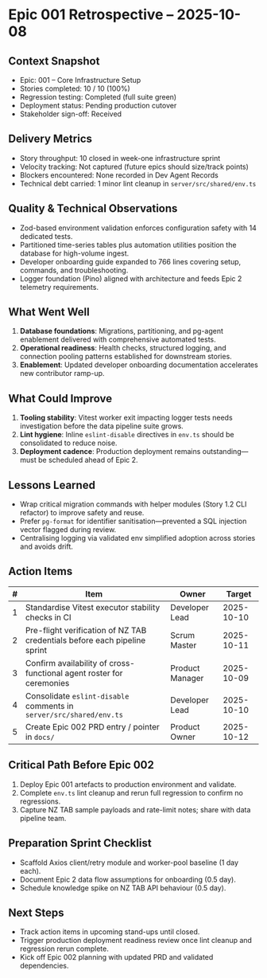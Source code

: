 # Epic 001 Retrospective – 2025-10-08

## Context Snapshot
- Epic: 001 – Core Infrastructure Setup
- Stories completed: 10 / 10 (100%)
- Regression testing: Completed (full suite green)
- Deployment status: Pending production cutover
- Stakeholder sign-off: Received

## Delivery Metrics
- Story throughput: 10 closed in week-one infrastructure sprint
- Velocity tracking: Not captured (future epics should size/track points)
- Blockers encountered: None recorded in Dev Agent Records
- Technical debt carried: 1 minor lint cleanup in `server/src/shared/env.ts`

## Quality & Technical Observations
- Zod-based environment validation enforces configuration safety with 14 dedicated tests.
- Partitioned time-series tables plus automation utilities position the database for high-volume ingest.
- Developer onboarding guide expanded to 766 lines covering setup, commands, and troubleshooting.
- Logger foundation (Pino) aligned with architecture and feeds Epic 2 telemetry requirements.

## What Went Well
1. **Database foundations**: Migrations, partitioning, and pg-agent enablement delivered with comprehensive automated tests.
2. **Operational readiness**: Health checks, structured logging, and connection pooling patterns established for downstream stories.
3. **Enablement**: Updated developer onboarding documentation accelerates new contributor ramp-up.

## What Could Improve
1. **Tooling stability**: Vitest worker exit impacting logger tests needs investigation before the data pipeline suite grows.
2. **Lint hygiene**: Inline `eslint-disable` directives in `env.ts` should be consolidated to reduce noise.
3. **Deployment cadence**: Production deployment remains outstanding—must be scheduled ahead of Epic 2.

## Lessons Learned
- Wrap critical migration commands with helper modules (Story 1.2 CLI refactor) to improve safety and reuse.
- Prefer `pg-format` for identifier sanitisation—prevented a SQL injection vector flagged during review.
- Centralising logging via validated env simplified adoption across stories and avoids drift.

## Action Items
| # | Item | Owner | Target |
|---|------|-------|--------|
| 1 | Standardise Vitest executor stability checks in CI | Developer Lead | 2025-10-10 |
| 2 | Pre-flight verification of NZ TAB credentials before each pipeline sprint | Scrum Master | 2025-10-11 |
| 3 | Confirm availability of cross-functional agent roster for ceremonies | Product Manager | 2025-10-09 |
| 4 | Consolidate `eslint-disable` comments in `server/src/shared/env.ts` | Developer Lead | 2025-10-10 |
| 5 | Create Epic 002 PRD entry / pointer in `docs/` | Product Owner | 2025-10-12 |

## Critical Path Before Epic 002
1. Deploy Epic 001 artefacts to production environment and validate.
2. Complete `env.ts` lint cleanup and rerun full regression to confirm no regressions.
3. Capture NZ TAB sample payloads and rate-limit notes; share with data pipeline team.

## Preparation Sprint Checklist
- Scaffold Axios client/retry module and worker-pool baseline (1 day each).
- Document Epic 2 data flow assumptions for onboarding (0.5 day).
- Schedule knowledge spike on NZ TAB API behaviour (0.5 day).

## Next Steps
- Track action items in upcoming stand-ups until closed.
- Trigger production deployment readiness review once lint cleanup and regression rerun complete.
- Kick off Epic 002 planning with updated PRD and validated dependencies.
